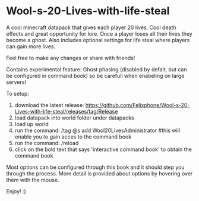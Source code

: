 # Wool-s-20-Lives-with-life-steal
A cool minecraft datapack that gives each player 20 lives.
Cool death effects and great opportunity for lore.
Once a player loses all their lives they become a ghost.
Also includes optional settings for life steal where players can gain more lives.

Feel free to make any changes or share with friends!

Contains experimental feature: Ghost phasing (disabled by defalt, but can be configured in command book) so be carefull when enabeling on large servers!


To setup:
1. download the latest release: https://github.com/Felixphone/Wool-s-20-Lives-with-life-steal/releases/tag/Release
2. load datapack into world folder under datapacks
3. load up world
4. run the command: /tag @s add Wool20LivesAdministrator        #this will enable you to gain acces to the command book
5. run the command: /reload
6. click on the bold text that says 'interactive command book' to obtain the command book

Most options can be configured through this book and it should step you through the process. 
More detail is provided about options by hovering over them with the mouse.

Enjoy! :)
